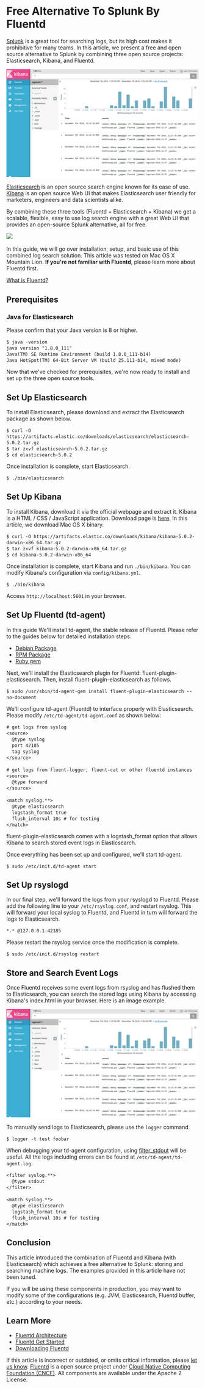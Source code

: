 # Free Alternative To Splunk By Fluentd

[Splunk](http://www.splunk.com/) is a great tool for searching logs, but its high cost makes it prohibitive for many teams. In this article, we present a free and open source alternative to Splunk by combining three open source projects: Elasticsearch, Kibana, and Fluentd.

![](../.gitbook/assets/kibana5-screenshot%20%282%29%20%282%29%20%282%29%20%282%29.png)

[Elasticsearch](https://www.elastic.co/products/elasticsearch) is an open source search engine known for its ease of use. [Kibana](https://www.elastic.co/products/kibana) is an open source Web UI that makes Elasticsearch user friendly for marketers, engineers and data scientists alike.

By combining these three tools \(Fluentd + Elasticsearch + Kibana\) we get a scalable, flexible, easy to use log search engine with a great Web UI that provides an open-source Splunk alternative, all for free.

![](../.gitbook/assets/fluentd-elasticsearch-kibana.png)

In this guide, we will go over installation, setup, and basic use of this combined log search solution. This article was tested on Mac OS X Mountain Lion. **If you're not familiar with Fluentd**, please learn more about Fluentd first.

[What is Fluentd?](https://www.fluentd.org/architecture)

## Prerequisites

### Java for Elasticsearch

Please confirm that your Java version is 8 or higher.

```text
$ java -version
java version "1.8.0_111"
Java(TM) SE Runtime Environment (build 1.8.0_111-b14)
Java HotSpot(TM) 64-Bit Server VM (build 25.111-b14, mixed mode)
```

Now that we've checked for prerequisites, we're now ready to install and set up the three open source tools.

## Set Up Elasticsearch

To install Elasticsearch, please download and extract the Elasticsearch package as shown below.

```text
$ curl -O https://artifacts.elastic.co/downloads/elasticsearch/elasticsearch-5.0.2.tar.gz
$ tar zxvf elasticsearch-5.0.2.tar.gz
$ cd elasticsearch-5.0.2
```

Once installation is complete, start Elasticsearch.

```text
$ ./bin/elasticsearch
```

## Set Up Kibana

To install Kibana, download it via the official webpage and extract it. Kibana is a HTML / CSS / JavaScript application. Download page is [here](https://www.elastic.co/downloads/kibana). In this article, we download Mac OS X binary.

```text
$ curl -O https://artifacts.elastic.co/downloads/kibana/kibana-5.0.2-darwin-x86_64.tar.gz
$ tar zxvf kibana-5.0.2-darwin-x86_64.tar.gz
$ cd kibana-5.0.2-darwin-x86_64
```

Once installation is complete, start Kibana and run `./bin/kibana`. You can modify Kibana's configuration via `config/kibana.yml`.

```text
$ ./bin/kibana
```

Access `http://localhost:5601` in your browser.

## Set Up Fluentd \(td-agent\)

In this guide We'll install td-agent, the stable release of Fluentd. Please refer to the guides below for detailed installation steps.

* [Debian Package](install-by-deb.md)
* [RPM Package](install-by-rpm.md)
* [Ruby gem](install-by-gem.md)

Next, we'll install the Elasticsearch plugin for Fluentd: fluent-plugin-elasticsearch. Then, install fluent-plugin-elasticsearch as follows.

```text
$ sudo /usr/sbin/td-agent-gem install fluent-plugin-elasticsearch --no-document
```

We'll configure td-agent \(Fluentd\) to interface properly with Elasticsearch. Please modify `/etc/td-agent/td-agent.conf` as shown below:

```text
# get logs from syslog
<source>
  @type syslog
  port 42185
  tag syslog
</source>

# get logs from fluent-logger, fluent-cat or other fluentd instances
<source>
  @type forward
</source>

<match syslog.**>
  @type elasticsearch
  logstash_format true
  flush_interval 10s # for testing
</match>
```

fluent-plugin-elasticsearch comes with a logstash\_format option that allows Kibana to search stored event logs in Elasticsearch.

Once everything has been set up and configured, we'll start td-agent.

```text
$ sudo /etc/init.d/td-agent start
```

## Set Up rsyslogd

In our final step, we'll forward the logs from your rsyslogd to Fluentd. Please add the following line to your `/etc/rsyslog.conf`, and restart rsyslog. This will forward your local syslog to Fluentd, and Fluentd in turn will forward the logs to Elasticsearch.

```text
*.* @127.0.0.1:42185
```

Please restart the rsyslog service once the modification is complete.

```text
$ sudo /etc/init.d/rsyslog restart
```

## Store and Search Event Logs

Once Fluentd receives some event logs from rsyslog and has flushed them to Elasticsearch, you can search the stored logs using Kibana by accessing Kibana's index.html in your browser. Here is an image example.

![](../.gitbook/assets/kibana5-screenshot%20%282%29%20%282%29%20%282%29%20%282%29.png)

To manually send logs to Elasticsearch, please use the `logger` command.

```text
$ logger -t test foobar
```

When debugging your td-agent configuration, using [filter\_stdout]() will be useful. All the logs including errors can be found at `/etc/td-agent/td-agent.log`.

```text
<filter syslog.**>
  @type stdout
</filter>

<match syslog.**>
  @type elasticsearch
  logstash_format true
  flush_interval 10s # for testing
</match>
```

## Conclusion

This article introduced the combination of Fluentd and Kibana \(with Elasticsearch\) which achieves a free alternative to Splunk: storing and searching machine logs. The examples provided in this article have not been tuned.

If you will be using these components in production, you may want to modify some of the configurations \(e.g. JVM, Elasticsearch, Fluentd buffer, etc.\) according to your needs.

## Learn More

* [Fluentd Architecture](https://www.fluentd.org/architecture)
* [Fluentd Get Started]()
* [Downloading Fluentd](http://www.fluentd.org/download)

If this article is incorrect or outdated, or omits critical information, please [let us know](https://github.com/fluent/fluentd-docs-gitbook/issues?state=open). [Fluentd](http://www.fluentd.org/) is a open source project under [Cloud Native Computing Foundation \(CNCF\)](https://cncf.io/). All components are available under the Apache 2 License.

